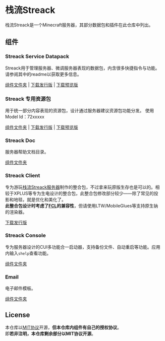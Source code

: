 # 栈流Streack
栈流Streack是一个Minecraft服务器，其部分数据包和插件在此仓库中列出。

## 组件
### Streack Service Datapack
Streack用于管理服务器、微调服务器表现的数据包，内含很多快捷指令与功能。请参阅其中的readme以获取更多信息。<br>

[组件文件夹](/datapack) \| [下载发行版](/release/streack_dp.zip) \| [下载预览版](/release/streack_dp-dev.zip)

### Streack 专用资源包
用于统一部分内容表现的资源包，设计通过服务器建议资源包功能分发。
使用Model Id：72xxxxx

[组件文件夹](/resourcepack) \| [下载发行版](/release/streack_res.zip) \| [下载预览版](/release/streack_res-dev.zip)

### Streack Doc
服务器帮助文档目录。

[组件文件夹](/doc)

### Streack Client
专为游玩[栈流Streack服务器](https://rs.kdxiaoyi.top/s/streack)制作的整合包，不过拿来玩原版生存也是可以的。相较于XPLUS等专为生电设计的整合包，此整合包修改部分较少——除了常见的投影和地毯，就是优化和美化了。<br>
**此整合包设计时考虑了[FCL](https://github.com/FCL-Team/FoldCraftLauncher/)的兼容性**，但请使用LTW/MobileGlues等支持原生钠的渲染器。<br>

[下载发行版](https://github.com/kdxhub/Streack/releases)

### Streack Console
专为服务器设计的CUI多功能合一启动器，支持备份文件、自动重启等功能。应用内输入`shelp`查看功能。

[组件文件夹](/console)

### Email
电子邮件模板。

[组件文件夹](/email)


## License
本仓库以[MIT协议](/license.md)开源，**但本仓库内组件有自己的授权协议**。<br>
即**若非注明，本仓库剩余部分以MIT协议开源**。